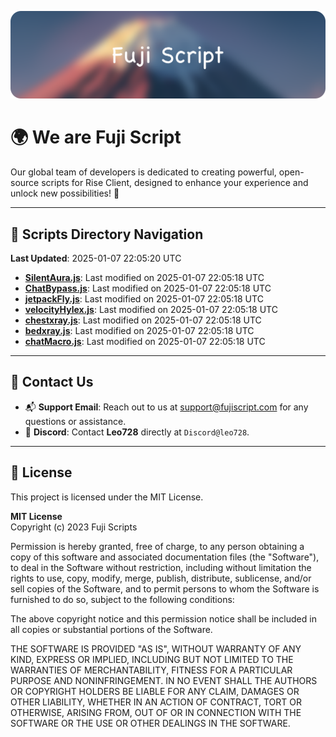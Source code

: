 ![Banner](.github/b.webp)

# 🌍 **We are Fuji Script**

Our global team of developers is dedicated to creating powerful, open-source scripts for Rise Client, designed to enhance your experience and unlock new possibilities! 🌟

---
<!-- SCRIPTS_NAVIGATION_START -->
## 📂 **Scripts Directory Navigation**

**Last Updated**: 2025-01-07 22:05:20 UTC

- **[SilentAura.js](scripts/SilentAura.js)**: Last modified on 2025-01-07 22:05:18 UTC
- **[ChatBypass.js](scripts/ChatBypass.js)**: Last modified on 2025-01-07 22:05:18 UTC
- **[jetpackFly.js](scripts/jetpackFly.js)**: Last modified on 2025-01-07 22:05:18 UTC
- **[velocityHylex.js](scripts/velocityHylex.js)**: Last modified on 2025-01-07 22:05:18 UTC
- **[chestxray.js](scripts/chestxray.js)**: Last modified on 2025-01-07 22:05:18 UTC
- **[bedxray.js](scripts/bedxray.js)**: Last modified on 2025-01-07 22:05:18 UTC
- **[chatMacro.js](scripts/chatMacro.js)**: Last modified on 2025-01-07 22:05:18 UTC

<!-- SCRIPTS_NAVIGATION_END -->

---

## 💬 **Contact Us**  
- 📬 **Support Email**: Reach out to us at [support@fujiscript.com](mailto:support@fujiscript.com) for any questions or assistance.  
- 💬 **Discord**: Contact **Leo728** directly at `Discord@leo728`.

---

## 📜 **License**

This project is licensed under the MIT License.  

**MIT License**  
Copyright (c) 2023 Fuji Scripts  

Permission is hereby granted, free of charge, to any person obtaining a copy of this software and associated documentation files (the "Software"), to deal in the Software without restriction, including without limitation the rights to use, copy, modify, merge, publish, distribute, sublicense, and/or sell copies of the Software, and to permit persons to whom the Software is furnished to do so, subject to the following conditions:  

The above copyright notice and this permission notice shall be included in all copies or substantial portions of the Software.  

THE SOFTWARE IS PROVIDED "AS IS", WITHOUT WARRANTY OF ANY KIND, EXPRESS OR IMPLIED, INCLUDING BUT NOT LIMITED TO THE WARRANTIES OF MERCHANTABILITY, FITNESS FOR A PARTICULAR PURPOSE AND NONINFRINGEMENT. IN NO EVENT SHALL THE AUTHORS OR COPYRIGHT HOLDERS BE LIABLE FOR ANY CLAIM, DAMAGES OR OTHER LIABILITY, WHETHER IN AN ACTION OF CONTRACT, TORT OR OTHERWISE, ARISING FROM, OUT OF OR IN CONNECTION WITH THE SOFTWARE OR THE USE OR OTHER DEALINGS IN THE SOFTWARE.  
